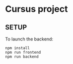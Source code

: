 # Cursus project

## SETUP

To launch the backend:

```
npm install
npm run frontend
npm run backend
```